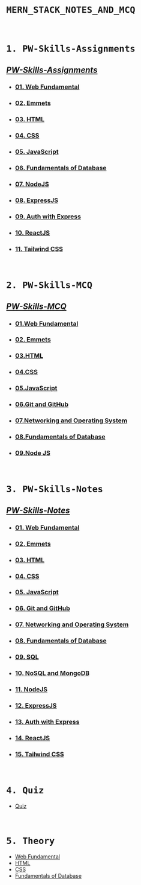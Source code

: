# **`MERN_STACK_NOTES_AND_MCQ`**

<br>

# `1. PW-Skills-Assignments`
## [**_PW-Skills-Assignments_**](./PW-Skills-Assignments/ "PW-Skills-Assignments")
- ### [01. Web Fundamental](./PW-Skills-Assignments/01.%20Web%20Fundamental/ "Web Fundamental Assignments")
- ### [02. Emmets](./PW-Skills-Assignments/02.%20Emmets/ "Emmets Assignments")
- ### [03. HTML](./PW-Skills-Assignments/03.%20HTML/ "HTML Assignments")
- ### [04. CSS](./PW-Skills-Assignments/04.%20CSS/ "CSS Assignments")
- ### [05. JavaScript](./PW-Skills-Assignments/05.%20JavaScript/ "JavaScript Assignments")
- ### [06. Fundamentals of Database](./PW-Skills-Assignments/06.%20Fundamentals%20of%20Database/ "Fundamentals of Database")
- ### [07. NodeJS](./PW-Skills-Assignments/07.%20NodeJS/ "NodeJS")
- ### [08. ExpressJS](./PW-Skills-Assignments/08.%20ExpressJS/ "ExpressJS")
- ### [09. Auth with Express](./PW-Skills-Assignments/09.%20Auth%20with%20Express/ "Auth with Express")
- ### [10. ReactJS](./PW-Skills-Assignments/10.%20ReactJS/ "ReactJS")
- ### [11. Tailwind CSS](./PW-Skills-Assignments/11.%20Tailwind%20CSS/ "Tailwind CSS")

<br>

# `2. PW-Skills-MCQ`
## [**_PW-Skills-MCQ_**](./PW-Skills-MCQ/ "PW-Skills-MCQ")
- ### [01.Web Fundamental](./PW-Skills-MCQ/01.Web%20Fundamental/ "Web Fundamental MCQ")
- ### [02. Emmets](./PW-Skills-MCQ/02.Emmets/ "Emmets MCQ")
- ### [03.HTML](./PW-Skills-MCQ/03.HTML/ "HTML MCQ")
- ### [04.CSS](./PW-Skills-MCQ/04.CSS/ "CSS MCQ")
- ### [05.JavaScript](./PW-Skills-MCQ/05.JavaScript/ "JavaScript MCQ")
- ### [06.Git and GitHub](./PW-Skills-MCQ/06.Git%20and%20GitHub/ "Git and GitHub MCQ")
- ### [07.Networking and Operating System](./PW-Skills-MCQ/07.Networking%20and%20Operating%20System/ "Networking and Operating System MCQ")
- ### [08.Fundamentals of Database](./PW-Skills-MCQ/08.Fundamentals%20of%20Database/ "Fundamentals of Database")
- ### [09.Node JS](./PW-Skills-MCQ/09.Node%20JS/ "Node JS")

<br>

# `3. PW-Skills-Notes`
## [**_PW-Skills-Notes_**](./PW-Skills-Notes/ "PW-Skills-Notes")
- ### [01. Web Fundamental](./PW-Skills-Notes/01.%20Web-Fundamental/ "Web Fundamental Notes")
- ### [02. Emmets](./PW-Skills-Notes/02.%20Emmets/ "Emmets Notes")
- ### [03. HTML](./PW-Skills-Notes/03.%20HTML/ "HTML Notes")
- ### [04. CSS](./PW-Skills-Notes/04.%20CSS/ "CSS Notes")
- ### [05. JavaScript](./PW-Skills-Notes/05.%20JavaScript/ "JavaScript Notes")
- ### [06. Git and GitHub](./PW-Skills-Notes/06.%20Git%20and%20GitHub/ "Git and GitHub Notes")
- ### [07. Networking and Operating System](./PW-Skills-Notes/07.%20Networking%20and%20Operating%20System/ "Networking and Operating System Notes")
- ### [08. Fundamentals of Database](./PW-Skills-Notes/08.%20Fundamentals%20of%20Database/ "Fundamentals of Database")
- ### [09. SQL](./PW-Skills-Notes//09.%20SQL/ "SQL")
- ### [10. NoSQL and MongoDB](./PW-Skills-Notes/10.%20NoSQL%20and%20MongoDB/ "NoSQL and MongoDB")
- ### [11. NodeJS](./PW-Skills-Notes/11.%20NodeJS/ "NodeJS")
- ### [12. ExpressJS](./PW-Skills-Notes/12.%20ExpressJS/ "ExpressJS")
- ### [13. Auth with Express](./PW-Skills-Notes/13.%20Auth%20with%20Express/ "Auth with Express")
- ### [14. ReactJS](./PW-Skills-Notes/14.%20ReactJS/ "ReactJS")
- ### [15. Tailwind CSS](./PW-Skills-Notes/15.%20Tailwind%20CSS/ "Tailwind CSS")


<br>

# `4. Quiz`
- [Quiz](./Quiz "Quiz")

<br>

# `5. Theory` 
- [Web Fundamental](./Theory/01.%20Web%20Fundamental "Web Fundamental")
- [HTML](./Theory/02.%20HTML "HTML")
- [CSS](./Theory/03.%20CSS/ "CSS")
- [Fundamentals of Database](./Theory/06.%20Fundamentals%20of%20Database/ "Fundamentals of Database")
